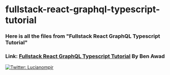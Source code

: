 # fullstack-react-graphql-typescript-tutorial
### Here is all the files from "Fullstack React GraphQL Typescript Tutorial"
### Link: <a href="https://www.youtube.com/watch?v=I6ypD7qv3Z8">Fullstack React GraphQL Typescript Tutorial</a> By Ben Awad

<p>
  <a href="https://twitter.com/Lucianompjr" target="_blank">
    <img alt="Twitter: Lucianompjr" src="https://img.shields.io/twitter/follow/Lucianompjr.svg?style=social" />
  </a>
</p>
